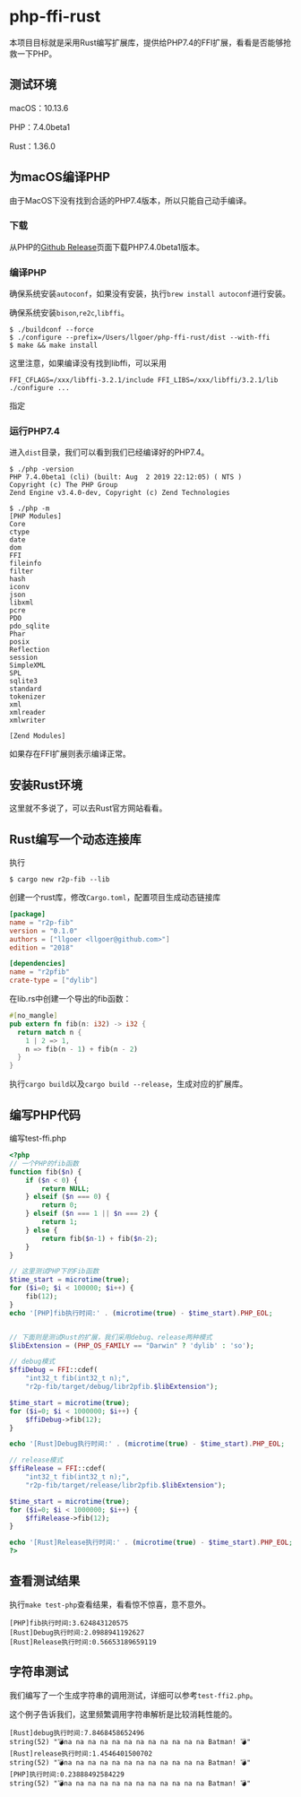 # php-ffi-rust

本项目目标就是采用Rust编写扩展库，提供给PHP7.4的FFI扩展，看看是否能够抢救一下PHP。

## 测试环境

macOS：10.13.6

PHP：7.4.0beta1

Rust：1.36.0

## 为macOS编译PHP

由于MacOS下没有找到合适的PHP7.4版本，所以只能自己动手编译。

### 下载

从PHP的[Github Release](https://github.com/php/php-src/releases)页面下载PHP7.4.0beta1版本。

### 编译PHP

确保系统安装`autoconf`，如果没有安装，执行`brew install autoconf`进行安装。

确保系统安装`bison`,`re2c`,`libffi`。

```
$ ./buildconf --force
$ ./configure --prefix=/Users/llgoer/php-ffi-rust/dist --with-ffi 
$ make && make install
```

这里注意，如果编译没有找到libffi，可以采用
```
FFI_CFLAGS=/xxx/libffi-3.2.1/include FFI_LIBS=/xxx/libffi/3.2.1/lib ./configure ...
```
指定

### 运行PHP7.4

进入`dist`目录，我们可以看到我们已经编译好的PHP7.4。

```shell
$ ./php -version
PHP 7.4.0beta1 (cli) (built: Aug  2 2019 22:12:05) ( NTS )
Copyright (c) The PHP Group
Zend Engine v3.4.0-dev, Copyright (c) Zend Technologies

$ ./php -m
[PHP Modules]
Core
ctype
date
dom
FFI
fileinfo
filter
hash
iconv
json
libxml
pcre
PDO
pdo_sqlite
Phar
posix
Reflection
session
SimpleXML
SPL
sqlite3
standard
tokenizer
xml
xmlreader
xmlwriter

[Zend Modules]

```
如果存在FFI扩展则表示编译正常。

## 安装Rust环境

这里就不多说了，可以去Rust官方网站看看。

## Rust编写一个动态连接库

执行

```shell
$ cargo new r2p-fib --lib
```

创建一个rust库，修改`Cargo.toml`，配置项目生成动态链接库

```toml
[package]
name = "r2p-fib"
version = "0.1.0"
authors = ["llgoer <llgoer@github.com>"]
edition = "2018"

[dependencies]
name = "r2pfib"
crate-type = ["dylib"]
```

在lib.rs中创建一个导出的fib函数：

```rust
#[no_mangle]
pub extern fn fib(n: i32) -> i32 {
  return match n {
    1 | 2 => 1,
    n => fib(n - 1) + fib(n - 2)
  }
}
```

执行`cargo build`以及`cargo build --release`，生成对应的扩展库。

## 编写PHP代码

编写test-ffi.php
```php
<?php
// 一个PHP的fib函数
function fib($n) {
	if ($n < 0) {
		return NULL;
	} elseif ($n === 0) {
		return 0;
	} elseif ($n === 1 || $n === 2) {
		return 1;
	} else {
		return fib($n-1) + fib($n-2);
	}	 
}

// 这里测试PHP下的Fib函数
$time_start = microtime(true);
for ($i=0; $i < 100000; $i++) { 
	fib(12);
}
echo '[PHP]fib执行时间:' . (microtime(true) - $time_start).PHP_EOL;


// 下面则是测试Rust的扩展，我们采用debug、release两种模式
$libExtension = (PHP_OS_FAMILY == "Darwin" ? 'dylib' : 'so');

// debug模式
$ffiDebug = FFI::cdef(
    "int32_t fib(int32_t n);",
    "r2p-fib/target/debug/libr2pfib.$libExtension");

$time_start = microtime(true);
for ($i=0; $i < 1000000; $i++) { 
	$ffiDebug->fib(12);
}

echo '[Rust]Debug执行时间:' . (microtime(true) - $time_start).PHP_EOL;

// release模式
$ffiRelease = FFI::cdef(
    "int32_t fib(int32_t n);",
    "r2p-fib/target/release/libr2pfib.$libExtension");

$time_start = microtime(true);
for ($i=0; $i < 1000000; $i++) { 
	$ffiRelease->fib(12);
}

echo '[Rust]Release执行时间:' . (microtime(true) - $time_start).PHP_EOL;
?>
```

## 查看测试结果

执行`make test-php`查看结果，看看惊不惊喜，意不意外。

```
[PHP]fib执行时间:3.624843120575
[Rust]Debug执行时间:2.0988941192627
[Rust]Release执行时间:0.56653189659119
```

## 字符串测试

我们编写了一个生成字符串的调用测试，详细可以参考`test-ffi2.php`。

这个例子告诉我们，这里频繁调用字符串解析是比较消耗性能的。

```
[Rust]debug执行时间:7.8468458652496
string(52) "💣na na na na na na na na na na na na Batman! 💣"
[Rust]release执行时间:1.4546401500702
string(52) "💣na na na na na na na na na na na na Batman! 💣"
[PHP]执行时间:0.23888492584229
string(52) "💣na na na na na na na na na na na na Batman! 💣"
```